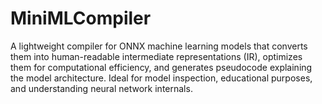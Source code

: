 # MiniMLCompiler
A lightweight compiler for ONNX machine learning models that converts them into human-readable intermediate representations (IR), optimizes them for computational efficiency, and generates pseudocode explaining the model architecture. Ideal for model inspection, educational purposes, and understanding neural network internals.
